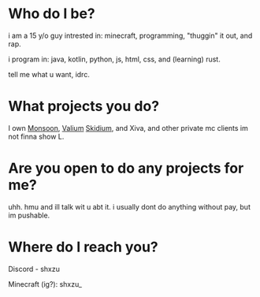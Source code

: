 # Who do I be?
i am a 15 y/o guy intrested in: minecraft, programming, "thuggin" it out, and rap.

i program in: java, kotlin, python, js, html, css, and (learning) rust.

tell me what u want, idrc.
# What projects you do?
I own [Monsoon](https://monsoon.wtf), [Valium](https://github.com/shxzu/Valium) [Skidium](https://github.com/shxzu/skidium), and Xiva, and other private mc clients im not finna show L.
# Are you open to do any projects for me?
uhh. hmu and ill talk wit u abt it. i usually dont do anything without pay, but im pushable.
# Where do I reach you?
Discord - shxzu

Minecraft (ig?): shxzu_
